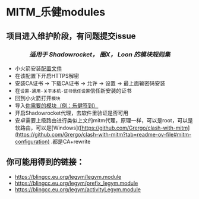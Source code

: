 # MITM_乐健modules
## 项目进入维护阶段，有问题提交issue
<div align="center">
  
### _适用于 Shadowrocket， 圈X， Loon 的模块规则集_

</div>


- 小火箭安装[配置文件](https://whatshub.top/config/shadowrocket_basic.conf)
- 在该配置下开启HTTPS解密
- 安装CA证书 -> 下载CA证书 -> 允许 -> 设置 -> 最上面输密码安装
- 在`设置-通用-关于本机-证书信任设置`信任新安装的证书
- 回到小火箭打开`模块`
- 导入[你需要的模块（例：乐健签到）](https://blingcc.eu.org/legym/legym.module)
- 开启Shadowrocket代理，去软件里验证是否可用
- 安卓需要上级路由进行类似上文的mitm代理，原理一样，可以是root，可以是软路由，可以是[Windows]([https://github.com/Grergo/clash-with-mitm](https://github.com/Grergo/clash-with-mitm?tab=readme-ov-file#mitm-configuration) .都是CA+rewrite

##  你可能用得到的链接：

- https://blingcc.eu.org/legym/legym.module
- https://blingcc.eu.org/legym/prefix_legym.module
- https://blingcc.eu.org/legym/activityLegym.module

